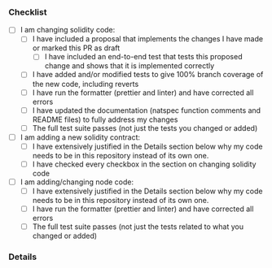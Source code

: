 ### Checklist
<!-- 
  Don't edit or delete this section, instead tick the boxes after you have submitted your issue.
  Make sure you comply with the checklist (don't just tick boxes, actually confirm the statements) even if you're submitting a draft PR!
  Make sure you fill out the Details section below the checklist, don't just submit code with no explanation.
-->

 * [ ] I am changing solidity code:
   - [ ] I have included a proposal that implements the changes I have made or marked this PR as draft
     - [ ] I have included an end-to-end test that tests this proposed change and shows that it is implemented correctly
   - [ ] I have added and/or modified tests to give 100% branch coverage of the new code, including reverts
   - [ ] I have run the formatter (prettier and linter) and have corrected all errors
   - [ ] I have updated the documentation (natspec function comments and README files) to fully address my changes
   - [ ] The full test suite passes (not just the tests you changed or added)
 * [ ] I am adding a new solidity contract:
   - [ ] I have extensively justified in the Details section below why my code needs to be in this repository instead of its own one.
   - [ ] I have checked every checkbox in the section on changing solidity code
 * [ ] I am adding/changing node code:
   - [ ] I have extensively justified in the Details section below why my code needs to be in this repository instead of its own one.
   - [ ] I have run the formatter (prettier and linter) and have corrected all errors
   - [ ] The full test suite passes (not just the tests related to what you changed or added)

### Details